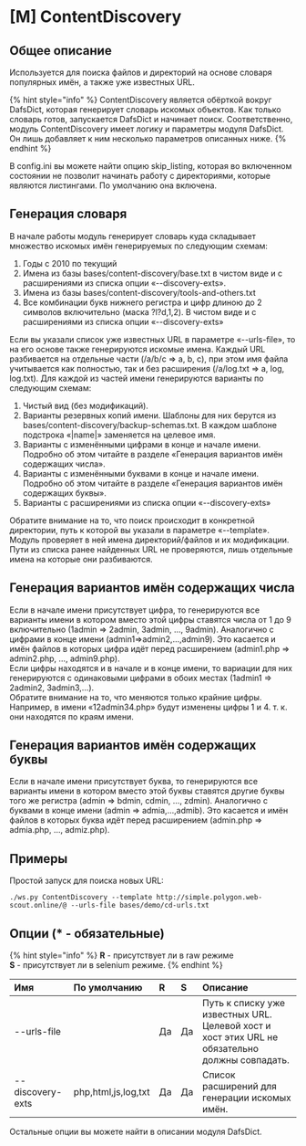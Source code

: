 # \[M\] ContentDiscovery

## Общее описание

Используется для поиска файлов и директорий на основе словаря популярных имён, а также уже известных URL.

{% hint style="info" %}
ContentDiscovery является обёрткой вокруг DafsDict, которая генерирует словарь искомых объектов. Как только словарь готов, запускается DafsDict и начинает поиск. Соответственно, модуль ContentDiscovery имеет логику и параметры модуля DafsDict. Он лишь добавляет к ним несколько параметров описанных ниже.
{% endhint %}

В config.ini вы можете найти опцию skip_listing, которая во включенном состоянии не позволит 
начинать работу с директориями, которые являются листингами. По умолчанию она включена.

## Генерация словаря

В начале работы модуль генерирует словарь куда складывает множество искомых имён генерируемых по следующим схемам:

1. Годы с 2010 по текущий 
2. Имена из базы bases/content-discovery/base.txt в чистом виде и с расширениями из списка опции «--discovery-exts». 
3. Имена из базы bases/content-discovery/tools-and-others.txt 
4. Все комбинации букв нижнего регистра и цифр длиною до 2 символов включительно \(маска ?l?d,1,2\). В чистом виде и с расширениями из списка опции «--discovery-exts»

Если вы указали список уже известных URL в параметре «--urls-file», то на его основе также генерируются искомые имена. Каждый URL разбивается на отдельные части \(/a/b/c =&gt; a, b, c\), при этом имя файла учитывается как полностью, так и без расширения \(/a/log.txt =&gt; a, log, log.txt\). Для каждой из частей имени генерируются варианты по следующим схемам:

1. Чистый вид \(без модификаций\). 
2. Варианты резервных копий имени. Шаблоны для них берутся из bases/content-discovery/backup-schemas.txt. В каждом шаблоне подстрока «\|name\|» заменяется на целевое имя. 
3. Варианты с изменёнными цифрами в конце и начале имени. Подробно об этом читайте в разделе «Генерация вариантов имён содержащих числа». 
4. Варианты с изменёнными буквами в конце и начале имени. Подробно об этом читайте в разделе «Генерация вариантов имён содержащих буквы». 
5. Варианты с расширениями из списка опции «--discovery-exts»

Обратите внимание на то, что поиск происходит в конкретной директории, путь к которой вы указали в параметре «--template». Модуль проверяет в ней имена директорий/файлов и их модификации. Пути из списка ранее найденных URL не проверяются, лишь отдельные имена на которые они разбиваются.

## Генерация вариантов имён содержащих числа

Если в начале имени присутствует цифра, то генерируются все варианты имени в котором вместо этой цифры ставятся числа от 1 до 9 включительно \(1admin =&gt; 2admin, 3admin, …, 9admin\). Аналогично с цифрами в конце имени \(admin1=&gt;admin2,...,admin9\). Это касается и имён файлов в которых цифра идёт перед расширением \(admin1.php =&gt; admin2.php, …, admin9.php\).  
Если цифры находятся и в начале и в конце имени, то вариации для них генерируются с одинаковыми цифрами в обоих местах \(1admin1 =&gt; 2admin2, 3admin3,…\).  
Обратите внимание на то, что меняются только крайние цифры. Например, в имени «12admin34.php» будут изменены цифры 1 и 4. т. к. они находятся по краям имени.

## Генерация вариантов имён содержащих буквы

Если в начале имени присутствует буква, то генерируются все варианты имени в котором вместо этой буквы ставятся другие буквы того же регистра \(admin =&gt; bdmin, cdmin, …, zdmin\). Аналогично с буквами в конце имени \(admin =&gt; admia,...,admib\). Это касается и имён файлов в которых буква идёт перед расширением \(admin.php =&gt; admia.php, …, admiz.php\).

## Примеры

Простой запуск для поиска новых URL:

```text
./ws.py ContentDiscovery --template http://simple.polygon.web-scout.online/@ --urls-file bases/demo/cd-urls.txt 
```


## Опции \(\* - обязательные\)

{% hint style="info" %}
**R** - присутствует ли в raw режиме  
**S** - присутствует ли в selenium режиме.
{% endhint %}

| Имя | По умолчанию | R | S | Описание |
| :--- | :--- | :--- | :--- | :--- |
| --urls-file |  | Да | Да | Путь к списку уже известных URL. Целевой хост и хост этих URL не обязательно должны совпадать. |
| --discovery-exts | php,html,js,log,txt | Да | Да | Список расширений для генерации искомых имён. |

Остальные опции вы можете найти в описании модуля DafsDict.

